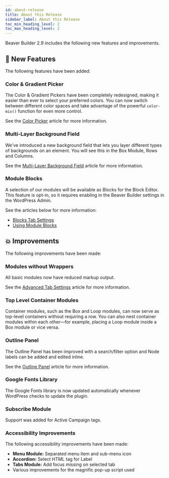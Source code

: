 ```yaml
---
id: about-release
title: About this Release
sidebar_label: About this Release
toc_min_heading_level: 2
toc_max_heading_level: 2
---
```


Beaver Builder 2.9 includes the following new features and improvements.

## :rocket: New Features

The following features have been added:

### Color & Gradient Picker

The Color & Gradient Pickers have been completely redesigned, making it easier than ever to select your preferred colors. You can now switch between different color spaces and take advantage of the powerful `color-mix()` function for even more control.

See the [Color Picker](basics/color-picker.md) article for more information.

### Multi-Layer Background Field

We've introduced a new background field that lets you layer different types of backgrounds on an element. You will see this in the Box Module, Rows and Columns.

See the [Multi-Layer Background Field](basics/multi-layer-backgrounds.md) article for more information.

### Module Blocks

A selection of our modules will be available as Blocks for the Block Editor. This feature is opt-in, so it requires enabling in the Beaver Builder settings in the WordPress Admin.

See the articles below for more information:

- [Blocks Tab Settings](settings/blocks.md)
- [Using Module Blocks](layouts/modules/module-blocks.md)

## :boom: Improvements

The following improvements have been made:

### Modules without Wrappers

All basic modules now have reduced markup output.

See the [Advanced Tab Settings](settings/advanced.md#force-module-wrapper-divs) article for more information.

### Top Level Container Modules

Container modules, such as the Box and Loop modules, can now serve as top-level containers without requiring a row. You can also nest container modules within each other—for example, placing a Loop module inside a Box module or vice versa.

### Outline Panel

The Outline Panel has been improved with a search/filter option and Node labels can be added and edited inline.

See the [Outline Panel](user-interface/outline-panel.md) article for more information.

### Google Fonts Library

The Google Fonts library is now updated automatically whenever WordPress checks to update the plugin.

### Subscribe Module

Support was added for Active Campaign tags.

### Accessibility Improvements

The following accessibility improvements have been made:

- **Menu Module:** Separated menu item and sub-menu icon
- **Accordion:** Select HTML tag for Label
- **Tabs Module:** Add focus missing on selected tab
- Various improvements for the magnific pop-up script used
